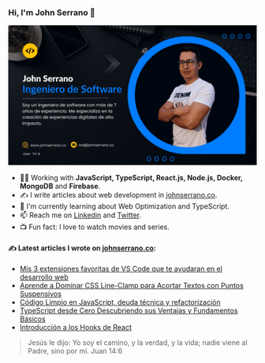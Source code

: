 ### Hi, I'm John Serrano 👋

![Portada](https://github.com/johnsi15/johnsi15/blob/master/img/portada-john-serrano.png?raw=true)

- 👨‍💻 Working with **JavaScript, TypeScript, React.js, Node.js, Docker, MongoDB** and **Firebase**.
- ✍ I write articles about web development in [johnserrano.co](https://johnserrano.co/).
- 🌱   I'm currently learning about Web Optimization and TypeScript.
- 📫   Reach me on [Linkedin](https://www.linkedin.com/in/jandreys15/) and [Twitter](https://twitter.com/jandrey15).
- 📺  Fun fact: I love to watch movies and series.


#### ✍ Latest articles I wrote on [johnserrano.co](https://johnserrano.co/):
- [Mis 3 extensiones favoritas de VS Code que te ayudaran en el desarrollo web](https://johnserrano.co/blog/mis-3-extensiones-favoritas-de-vs-code-que-te-ayudaran-en-el-desarrollo-web)
- [Aprende a Dominar CSS Line-Clamp para Acortar Textos con Puntos Suspensivos](https://johnserrano.co/blog/aprende-a-dominar-css-line-clamp-para-acortar-textos-con-puntos-suspensivos)
- [Código Limpio en JavaScript, deuda técnica y refactorización](https://johnserrano.co/blog/codigo-limpio-en-javascript-deuda-tecnica-refactorizacion)
- [TypeScript desde Cero Descubriendo sus Ventajas y Fundamentos Básicos](https://johnserrano.co/blog/typescript-desde-cero-descubriendo-sus-ventajas-y-fundamentos-basicos)
- [Introducción a los Hooks de React](https://johnserrano.co/blog/introduccion-a-los-hooks-de-react/)

> Jesús le dijo: Yo soy el camino, y la verdad, y la vida; nadie viene al Padre, sino por mí. Juan 14:6

<!--
**johnsi15/johnsi15** is a ✨ _special_ ✨ repository because its `README.md` (this file) appears on your GitHub profile.

Here are some ideas to get you started:

- 🔭 I’m currently working on ...
- 🌱 I’m currently learning ...
- 👯 I’m looking to collaborate on ...
- 🤔 I’m looking for help with ...
- 💬 Ask me about ...
- 📫 How to reach me: ...
- 😄 Pronouns: ...
- ⚡ Fun fact: ...
-->
